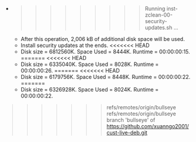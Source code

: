 * >>>>>>>>> Running inst-zclean-00-security-updates.sh ...
  * After this operation, 2,006 kB of additional disk space will be used.
  * Install security updates at the ends.
<<<<<<< HEAD
  * Disk size = 6812560K. Space Used = 8444K. Runtime = 00:00:00:15.
=======
<<<<<<< HEAD
  * Disk size = 6335040K. Space Used = 8028K. Runtime = 00:00:00:26.
=======
<<<<<<< HEAD
  * Disk size = 6179756K. Space Used = 8448K. Runtime = 00:00:00:22.
=======
  * Disk size = 6326928K. Space Used = 8024K. Runtime = 00:00:00:22.
>>>>>>> refs/remotes/origin/bullseye
>>>>>>> refs/remotes/origin/bullseye
>>>>>>> branch 'bullseye' of https://github.com/xuanngo2001/cust-live-deb.git
